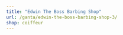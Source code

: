 ```yaml
---
title: "Edwin The Boss Barbing Shop"
url: /ganta/edwin-the-boss-barbing-shop-3/
shop: coiffeur
---
```

